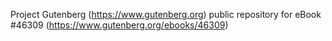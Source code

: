 Project Gutenberg (https://www.gutenberg.org) public repository for eBook #46309 (https://www.gutenberg.org/ebooks/46309)

